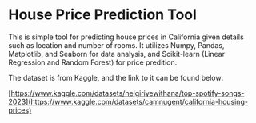 # House Price Prediction Tool

This is simple tool for predicting house prices in California given details such as location and number of rooms. It utilizes Numpy, Pandas, Matplotlib, and Seaborn for data analysis, and Scikit-learn (Linear Regression and Random Forest) for price predition.

The dataset is from Kaggle, and the link to it can be found below:

[https://www.kaggle.com/datasets/nelgiriyewithana/top-spotify-songs-2023](https://www.kaggle.com/datasets/camnugent/california-housing-prices)
